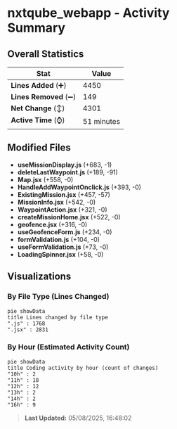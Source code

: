 # nxtqube_webapp - Activity Summary 

## Overall Statistics

| Stat                   | Value                                                             |
| ---------------------- | ----------------------------------------------------------------- |
| **Lines Added** (➕)   | 4450                                          |
| **Lines Removed** (➖) | 149                                        |
| **Net Change** (↕)    | 4301                |
| **Active Time** (⌚)   | 51 minutes |


## Modified Files
- **useMissionDisplay.js** (+683, -1)
- **deleteLastWaypoint.js** (+189, -91)
- **Map.jsx** (+558, -0)
- **HandleAddWaypointOnclick.js** (+393, -0)
- **ExistingMission.jsx** (+457, -57)
- **MissionInfo.jsx** (+542, -0)
- **WaypointAction.jsx** (+321, -0)
- **createMissionHome.jsx** (+522, -0)
- **geofence.jsx** (+316, -0)
- **useGeofenceForm.js** (+234, -0)
- **formValidation.js** (+104, -0)
- **useFormValidation.js** (+73, -0)
- **LoadingSpinner.jsx** (+58, -0)

## Visualizations

### By File Type (Lines Changed)

```mermaid
pie showData
title Lines changed by file type
".js" : 1768
".jsx" : 2831
```

### By Hour (Estimated Activity Count)

```mermaid
pie showData
title Coding activity by hour (count of changes)
"10h" : 2
"11h" : 18
"12h" : 12
"13h" : 2
"14h" : 2
"16h" : 9
```


> **Last Updated:** 05/08/2025, 16:48:02